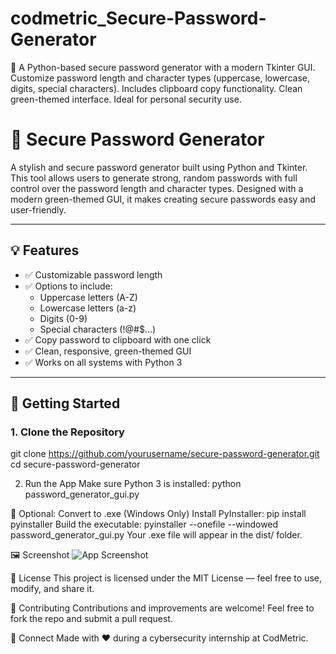 # codmetric_Secure-Password-Generator
🔐 A Python-based secure password generator with a modern Tkinter GUI. Customize password length and character types (uppercase, lowercase, digits, special characters). Includes clipboard copy functionality. Clean green-themed interface. Ideal for personal security use.

# 🔐 Secure Password Generator

A stylish and secure password generator built using Python and Tkinter. This tool allows users to generate strong, random passwords with full control over the password length and character types. Designed with a modern green-themed GUI, it makes creating secure passwords easy and user-friendly.

---

## 💡 Features

- ✅ Customizable password length
- ✅ Options to include:
  - Uppercase letters (A-Z)
  - Lowercase letters (a-z)
  - Digits (0-9)
  - Special characters (!@#$...)
- ✅ Copy password to clipboard with one click
- ✅ Clean, responsive, green-themed GUI
- ✅ Works on all systems with Python 3

---

## 🚀 Getting Started

### 1. Clone the Repository
git clone https://github.com/yourusername/secure-password-generator.git
cd secure-password-generator

2. Run the App
Make sure Python 3 is installed:
python password_generator_gui.py

🧰 Optional: Convert to .exe (Windows Only)
Install PyInstaller:
pip install pyinstaller
Build the executable:
pyinstaller --onefile --windowed password_generator_gui.py
Your .exe file will appear in the dist/ folder.

🖼️ Screenshot
![App Screenshot](.png)

📜 License
This project is licensed under the MIT License — feel free to use, modify, and share it.

🤝 Contributing
Contributions and improvements are welcome! Feel free to fork the repo and submit a pull request.

🔗 Connect
Made with ❤️ during a cybersecurity internship at CodMetric.

